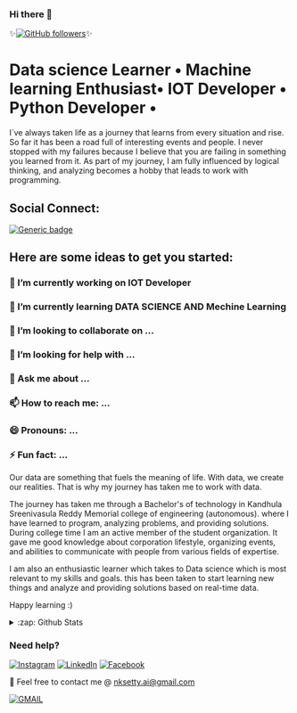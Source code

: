 
<!--
**NaveenkumarSetty/NaveenkumarSetty** is a ✨ _special_ ✨ repository because its `README.md` (this file) appears on your GitHub profile.
-->

### Hi there 👋

✨[![GitHub followers](https://img.shields.io/github/followers/NaveenkumarSetty?tab=followersstyle=social&label=Follow&maxAge=2592000)](https://github.com/NaveenkumarSetty?tab=following)✨


# Data science Learner • Machine learning Enthusiast• IOT Developer • Python Developer • #
I`ve always taken life as a journey that learns from every situation and rise. So far it has been a road full of interesting events and people. I never stopped with my failures because I believe that you are failing in something you learned from it. As part of my journey, I am fully influenced by logical thinking, and analyzing becomes a hobby that leads to work with programming.

## Social Connect: 
[![Generic badge](https://img.shields.io/badge/LinkedIn-Connect-blue.svg?style=for-the-badge&logo=linkedin&logoColor=white)](https://www.linkedin.com/in/Naveenkumar-Setty/) 

## Here are some ideas to get you started:

### 🔭 I’m currently working on IOT Developer
### 🌱 I’m currently learning DATA SCIENCE AND Mechine Learning
### 👯 I’m looking to collaborate on ...
### 🤔 I’m looking for help with ...
### 💬 Ask me about ...
### 📫 How to reach me: ...
### 😄 Pronouns: ...
### ⚡ Fun fact: ...

Our data are something that fuels the meaning of life. With data, we create our realities. That is why my journey has taken me to work with data.

The journey has taken me through a Bachelor's of technology in Kandhula Sreenivasula Reddy Memorial college of engineering (autonomous). where I have learned to program, analyzing problems, and providing solutions. During college time I am an active member of the student organization. It gave me good knowledge about corporation lifestyle, organizing events, and abilities to communicate with people from various fields of expertise.

I am also an enthusiastic learner which takes to Data science which is most relevant to my skills and goals. this has been taken to start learning new things and analyze and providing solutions based on real-time data.

Happy learning :) 

<details>
  <summary>:zap: Github Stats</summary>

  <img align="left" alt="NaveenkumarSetty's Github Stats" src="https://github-readme-stats.codestackr.vercel.app/api?username=NaveenkumarSetty&show_icons=true&hide_border=true" />

</details>

### Need help?

[![Instagram](https://img.shields.io/static/v1.svg?label=follow&message=@NaveenkumarSetty&color=grey&logo=instagram&style=flat&logoColor=white&colorA=critical)](https://www.instagram.com/naveenkumarsetty/) [![LinkedIn](https://img.shields.io/static/v1.svg?label=connect&message=@NaveenkumarSetty&color=success&logo=linkedin&style=flat&logoColor=white&colorA=blue)](https://www.linkedin.com/in/naveenkumarsetty/) [![Facebook](https://img.shields.io/static/v1.svg?label=follow&message=@NaveenkumarSetty&color=9cf&logo=facebook&style=flat&logoColor=white&colorA=informational)](https://www.facebook.com/NaveekumarSetty/)  

:email: Feel free to contact me @ [nksetty.ai@gmail.com](https://mail.google.com/mail/)

[![GMAIL](https://img.shields.io/static/v1.svg?label=send&message=nksetty.ai@gmail.com&color=red&logo=gmail&style=social)](https://github.com/NaveenkumarSetty) 




